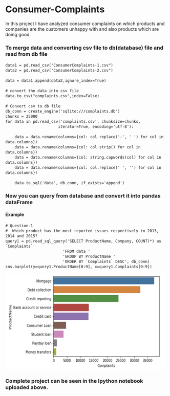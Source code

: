 # Consumer-Complaints
In this project I have analyzed consumer complaints on which products and companies are the customers unhappy with and also products which are doing good.

### To merge data and converting csv file to db(database) file and read from db file
```
data1 = pd.read_csv("ConsumerComplaints-1.csv")
data2 = pd.read_csv("ConsumerComplaints-2.csv")

data = data1.append(data2,ignore_index=True)

# convert the data into csv file
data.to_csv("complaints.csv",index=False)

# Convert csv to db file
db_conn = create_engine('sqlite:///complaints.db')
chunks = 25000
for data in pd.read_csv('complaints.csv', chunksize=chunks,
                       iterator=True, encoding='utf-8'):
    
    data = data.rename(columns={col: col.replace('-', ' ') for col in data.columns})
    data = data.rename(columns={col: col.strip() for col in data.columns})
    data = data.rename(columns={col: string.capwords(col) for col in data.columns})
    data = data.rename(columns={col: col.replace(' ', '') for col in data.columns})
    
    data.to_sql('data', db_conn, if_exists='append')
```

### Now you can query from database and convert it into pandas dataFrame
#### Example
```
# Question-1
#  Which product has the most reported issues respectively in 2013, 2014 and 2015?
query1 = pd.read_sql_query('SELECT ProductName, Company, COUNT(*) as `Complaints`'
                         'FROM data '
                         'GROUP BY ProductName '
                         'ORDER BY `Complaints` DESC', db_conn)
sns.barplot(y=query1.ProductName[0:9], x=query1.Complaints[0:9])
```
<img src="https://github.com/Sidharth1998/Consumer_Complaints/blob/master/plot1.png" width="500" height="300">

### Complete project can be seen in the Ipython notebook uploaded above.
